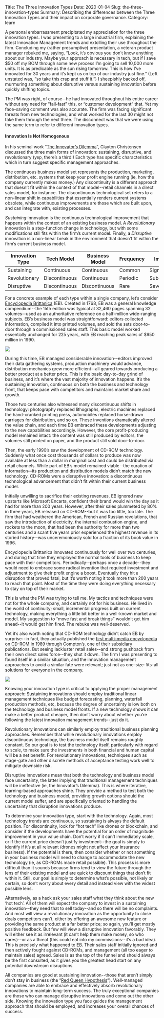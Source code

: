 Title: The Three Innovation Types
Date: 2020-01-04
Slug: the-three-innovation-types
Summary: Describing the differences between the Three Innovation Types and their impact on corporate governance.
Category: learn

A personal embarrassment precipitated my appreciation for the three innovation types. I was presenting to a large industrial firm, explaining the latest Innovation Management trends and extolling their use throughout the firm. Concluding my (rather presumptive) presentation, a veteran product manager rebuked me, saying, “Look, it’s obvious you don’t know anything about our industry. Maybe your approach is necessary in tech, but if I save $50 off my BOM through some new process I’m going to sell 10,000 more units. It is as predicable as the sun rising tomorrow. This is how I’ve innovated for 30 years and it’s kept us on top of our industry just fine.” (Left unstated was, “so take this crap and stuff it.”) I sheepishly backed off, murmuring something about disruptive versus sustaining innovation before quickly shifting topics.

The PM was right, of course--he had innovated throughout his entire career without any need for “fail-fast” this, or “customer development” that. Yet my face-saving comment was also accurate. The firm was facing significant threats from new technologies, and what worked for the last 30 might not take them through the next three. The disconnect was that we were using the same term to refer to different innovation types.

#### Innovation Is Not Homogenous

In his seminal work “[The Innovator’s Dilemma][1]”, Clayton Christensen discussed the three main forms of innovation: sustaining, disruptive, and revolutionary (yep, there’s a third!) Each type has specific characteristics which in turn suggest specific management approaches.

The continuous business model set represents the production, marketing, distribution, etc. systems that keep your profit engine running (ie, how the company currently makes money.) Any discontinuity is a different approach that doesn’t fit within the context of that model--retail channels in a direct sales model, for instance. The discontinuous technological set refers to a non-linear shift in capabilities that essentially renders current systems obsolete, while continuous improvements are those which are built upon, and can integrate with, existing processes.

*Sustaining* innovation is the continuous technological improvement that happens within the context of an existing business model. A *Revolutionary* innovation is a step-function change in technology, but with some modifications still fits within the firm’s current model. Finally, a *Disruptive* innovation is a non-linear break in the environment that doesn’t fit within the firm’s current business model.

| Innovation Type | Tech Model    | Business Model | Frequency | Impact      |
| --------------- | ------------- | -------------- | --------- | ----------- |
| Sustaining      | Continuous    | Continuous     | Common    | Significant |
| Revolutionary   | Discontinuous | Continuous     | Periodic  | Substantial |
| Disruptive      | Discontinuous | Discontinuous  | Rare      | Severe      |


For a concrete example of each type within a single company, let’s consider [Encyclopedia Brittanica][2] (EB). Created in 1768, EB was a general knowledge compendium--the 15th edition was typical at 32,460 pages spanning 32 volumes--used as an authoritative reference on a half-million wide-ranging subjects. EB’s business model was straightforward: editors collected information, compiled it into printed volumes, and sold the sets door-to-door through a commissioned sales staff. This basic model worked essentially unchanged for 225 years, with EB reaching peak sales of $650 million in 1990.

![][image-1]

During this time, EB managed considerable innovation--editors improved their data gathering systems, production machinery would advance, distribution mechanics grew more efficient--all geared towards producing a better product at a better price. This is the basic day-to-day grind of business, and it’s where the vast majority of innovation happens. It’s the sustaining innovation, continuous on both the business and technology front, that keeps pace with competitors and maintains market share and growth.

Those two centuries also witnessed many discontinuous shifts in technology: photography replaced lithographs, electric machines replaced the hand-cranked printing press, automobiles replaced horse-drawn carriages for distribution, and so on. These inventions dramatically altered the value chain, and each time EB embraced these developments adjusting to the new capabilities accordingly. However, the core profit-producing model remained intact: the content was still produced by editors, the volumes still printed on paper, and the product still sold door-to-door.

Then, the early 1990’s saw the development of CD-ROM technology. Suddenly what once cost thousands of dollars to produce was now available at less than a dollar in marginal cost and could be distributed via retail channels. While part of EB’s model remained viable--the curation of information--its production and distribution models didn’t match the new technology. CD-ROMs were a disruptive innovation: a discontinuous technological advancement that didn’t fit within their current business model.

Initially unwilling to sacrifice their existing revenues, EB ignored new upstarts like Microsoft Encarta, confident their brand would win the day as it had for more than 200 years. However, after their sales plummeted by 80% in three years, EB released on CD-ROM--but it was too little, too late. The firm that had weathered the American, French and Russian revolutions, that saw the introduction of electricity, the internal combustion engine, and rockets to the moon, that had been the authority for more than two centuries and a scant five years prior experienced the highest revenue in its storied history--was unceremoniously sold for a fraction of its book value in 1996.

Encyclopedia Brittanica innovated continuously for well over two centuries, and during that time they employed the normal tools of business to keep pace with their competitors. Periodically--perhaps once a decade--they would need to embrace some radical invention that required investment and adjustment to give their profit engine a boost. Eventually they hit a disruption that proved fatal, but it’s worth noting it took more than 200 years to reach that point. Most of the time they were doing everything necessary to stay on top of their market.

This is what the PM was trying to tell me. My tactics and techniques were not for the whole company, and certainly not for his business. He lived in the world of continuity; small, incremental progress built on current technology, making everything a little bit better in a well-known market and model. My suggestion to “move fast and break things” wouldn’t get him ahead--it would get him fired. The rebuke was well-deserved.

Yet it’s also worth noting that CD-ROM technology didn’t catch EB by surprise--in fact, they actually published the [first multi-media encyclopedia on CD-ROM in 1989][3] through Compton’s, one of their subsidiary publications. But seeing lackluster retail sales--and strong pushback from their own direct sales force--they shut it down. The firm I was presenting to found itself in a similar situation, and the innovation management approaches to avoid a similar fate were relevant; just not as one-size-fits-all solutions for everyone in the company.

![][image-2]

Knowing your innovation type is critical to applying the proper management approach: Sustaining innovations should employ traditional linear management techniques like budget forecasting, planning, waterfall production methods, etc, because the degree of uncertainty is low both on the technology and business model fronts. If a new technology shows it can make a better product cheaper, then don’t worry about whether you’re following the latest innovation management trends--just do it.

Revolutionary innovations can similarly employ traditional business planning approaches. Remember that while revolutionary innovations employ discontinuous technology, the business model itself remains roughly constant. So our goal is to test the technology itself, particularly with regard to scale, to make sure the investments in both financial and human capital will be a net benefit. For revolutionary innovations, techniques such as stage-gate and other discrete methods of acceptance testing work well to mitigate downside risk.

Disruptive innovations mean that both the technology and business model face uncertainty, the latter implying that traditional management techniques will be ineffective (ie, the Innovator’s Dilemma). This is where iterative, learning-based approaches shine. They provide a method to test both the technology and business model, providing growth options should the current model suffer, and are specifically oriented to handling the uncertainty that disruption innovations produce.

To determine your innovation type, start with the technology. Again, most technology trends are continuous, so sustaining is always the default position. For discontinuity, look for “hot tech” like drones or blockchain, and consider if the developments have the potential for an order of magnitude improvement in your value chain. Don’t worry if it can’t immediately scale, or if the current price doesn’t justify investment--the goal is simply to identify if it’s at all relevant (drones might not affect your insurance business). If the potential is there, then consider whether or not something in your business model will need to change to accommodate the new technology (ie, as CD-ROMs made retail possible). This process is more difficult than it sounds because firms tend to view the future through the lens of their existing model and are quick to discount things that don’t fit within it. Still, our goal is simply to determine what’s possible, not likely or certain, so don’t worry about every detail and instead view with the widest possible lens.

Alternatively, as a hack ask your sales staff what they think about the new ‘hot tech’. All of them will expect the company to invest in a sustaining innovation--they need that to sell today--and so there will be no complaints. And most will view a revolutionary innovation as the opportunity to close deals competitors can’t, either by offering an awesome new feature or providing the same product at a far better price; so again, you’ll get mostly positive feedback. But few will view a disruptive innovation favorably. They will either see it as irrelevant (it can’t help them make money, so who cares)--or as a threat (this could eat into my commissions--it’s a bad idea). This is precisely what happened to EB. Their sales staff initially ignored and then actively fought against CD-ROMs, and management (all too eager to maintain sales) agreed. Sales is as the top of the funnel and should always be the first consulted, as it gives you the greatest head start on any potential downstream disruptions.

All companies are good at sustaining innovation--those that aren’t simply don’t stay in business (the “[Red Queen Hypothesis][4]”). Well-managed companies are able to embrace and effectively absorb revolutionary innovations to maintain long-term success. The truly exceptional companies are those who can manage disruptive innovations and come out the other side. Knowing the innovation type you face guides the management approach that should be employed, and increases your overall chances of success.

[1]:	https://en.wikipedia.org/wiki/The_Innovator%27s_Dilemma
[2]:	https://en.wikipedia.org/wiki/History_of_the_Encyclop%C3%A6dia_Britannica
[3]:	https://en.wikipedia.org/wiki/Compton%27s_Encyclopedia#CD-ROM_editions
[4]:	https://en.wikipedia.org/wiki/History_of_the_Encyclop%C3%A6dia_Britannica

[image-1]:	{static}encyclopedia_britannica.png
[image-2]:	{static}comptons.png